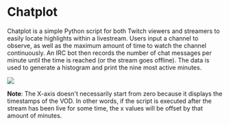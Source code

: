 # Chatplot

Chatplot is a simple Python script for both Twitch viewers and streamers to easily locate highlights within a livestream.
Users input a channel to observe, as well as the maximum amount of time to watch the channel continuously. An IRC bot then
records the number of chat messages per minute until the time is reached (or the stream goes offline). The data is used to
generate a histogram and print the nine most active minutes.

![](http://i.imgur.com/StbeYuq.png)

**Note**: The X-axis doesn't necessarily start from zero because it displays the timestamps of the VOD. In other words, if
the script is executed after the stream has been live for some time, the x values will be offset by that amount of minutes.
